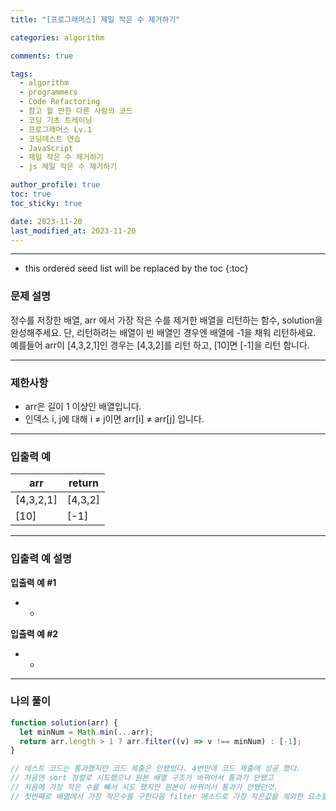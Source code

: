 ```yaml
---
title: "[프로그래머스] 제일 작은 수 제거하기"

categories: algorithm

comments: true

tags:
  - algorithm
  - programmers
  - Code Refactoring
  - 참고 할 만한 다른 사람의 코드
  - 코딩 기초 트레이닝
  - 프로그래머스 Lv.1
  - 코딩테스트 연습
  - JavaScript
  - 제일 작은 수 제거하기
  - js 제일 작은 수 제거하기

author_profile: true
toc: true
toc_sticky: true

date: 2023-11-20
last_modified_at: 2023-11-20
---
```


---

<!-- prettier-ignore -->
* this ordered seed list will be replaced by the toc 
{:toc}

### 문제 설명

정수를 저장한 배열, arr 에서 가장 작은 수를 제거한 배열을 리턴하는 함수, solution을 완성해주세요. 단, 리턴하려는 배열이 빈 배열인 경우엔 배열에 -1을 채워 리턴하세요. 예를들어 arr이 [4,3,2,1]인 경우는 [4,3,2]를 리턴 하고, [10]면 [-1]을 리턴 합니다.

---

### 제한사항

- arr은 길이 1 이상인 배열입니다.
- 인덱스 i, j에 대해 i ≠ j이면 arr[i] ≠ arr[j] 입니다.

---

### 입출력 예

| arr       | return  |
| --------- | ------- |
| [4,3,2,1] | [4,3,2] |
| [10]      | [-1]    |

---

### 입출력 예 설명

**입출력 예 #1**

- -

**입출력 예 #2**

- -

---

### 나의 풀이

```jsx
function solution(arr) {
  let minNum = Math.min(...arr);
  return arr.length > 1 ? arr.filter((v) => v !== minNum) : [-1];
}

// 테스트 코드는 통과했지만 코드 제출은 안됐었다. 4번만에 코드 제출에 성공 했다.
// 처음엔 sort 정렬로 시도했으나 원본 배열 구조가 바뀌어서 통과가 안됐고
// 처음에 가장 작은 수를 빼서 시도 했지만 원본이 바뀌어서 통과가 안됐던것.
// 첫번째로 배열에서 가장 작은수를 구한다음 filter 메소드로 가장 작은값을 제외한 요소들을 리턴
```
